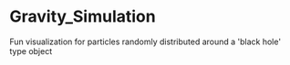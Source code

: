 # Gravity_Simulation
Fun visualization for particles randomly distributed around a 'black hole' type object
